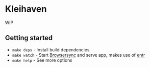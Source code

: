 # Kleihaven

WIP


## Getting started

* `make deps` - Install build dependencies
* `make watch` - Start [Browsersync](https://browsersync.io/) and serve app, makes use of [entr](https://formulae.brew.sh/formula-linux/entr)
* `make help` - See more options


